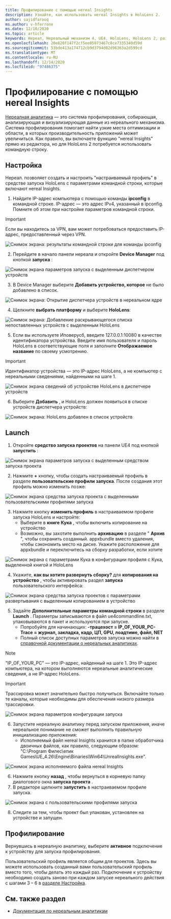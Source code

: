 ```yaml
---
title: Профилирование с помощью неreal Insights
description: Узнайте, как использовать неreal Insights в HoloLens 2.
author: sajidfarooq
ms.author: v-hferrone
ms.date: 12/10/2020
ms.topic: article
keywords: Нереал, Нереальный механизм 4, UE4, HoloLens, HoloLens 2, разработка, профилирования, нереалная информация, документация, руководства, функции, голограммы, Разработка игр, гарнитура смешанной реальности, гарнитура Windows Mixed Reality, гарнитура виртуальной реальности
ms.openlocfilehash: 20e620f147f2cf5ee05073467c8ce7335340d59d
ms.sourcegitcommit: 53bde413a174712cb9d3794d02d96363a2d599cd
ms.translationtype: MT
ms.contentlocale: ru-RU
ms.lasthandoff: 12/14/2020
ms.locfileid: "97486375"
---
```

# <a name="profiling-with-unreal-insights"></a>Профилирование с помощью неreal Insights 

[Нереалная аналитика](https://docs.unrealengine.com/TestingAndOptimization/PerformanceAndProfiling/UnrealInsights/Overview/index.html) — это система профилирования, собирающая, анализирующая и визуализирующая данные из нереального механизма. Система профилирования помогает найти узкие места оптимизации и области, в которых производительность приложений может увеличиться. Как правило, вы включаете функцию "неreal Insights" прямо из редактора, но для HoloLens 2 потребуется использовать командную строку.  

## <a name="setup"></a>Настройка

Нереал. позволяет создать и настроить "настраиваемый профиль" в средстве запуска HoloLens с параметрами командной строки, которые включают неreal Insights.

1.  Найдите IP-адрес компьютера с помощью команды **ipconfig** в командной строке. IP-адрес — это адрес IPv4, указанный в ipconfig. Помните об этом при настройке параметров командной строки.

> [!IMPORTANT]
> Если вы находитесь за VPN, вам может потребоваться предоставить IP-адрес, предоставленный через VPN.

![Снимок экрана: результаты командной строки для команды ipconfig](images/unreal-insights-img-01.png)

2.  Перейдите в начало панели нереала и откройте **Device Manager** под кнопкой **запуска** :

![Снимок экрана параметров запуска с выделенным диспетчером устройств](images/unreal-insights-img-02.png)

3.  В Device Manager выберите **Добавить устройство, которое** не было добавлено в список.

![Снимок экрана: Открытие диспетчера устройств в нереальном ядре](images/unreal-insights-img-03.png)

4. Щелкните **выбрать платформу** и выберите **HoloLens**:

![Снимок экрана: Добавление раскрывающегося списка непоставленных устройств с выделенным HoloLens](images/unreal-insights-img-04.png)

5.  Если вы используете Иповерусб, введите 127.0.0.1:10080 в качестве идентификатора устройства. Введите имя пользователя и пароль HoloLens в соответствующие поля и заполните **Отображаемое название** по своему усмотрению.

> [!IMPORTANT]
> Идентификатор устройства — это IP-адрес HoloLens, а не компьютер с нереальными сведениями, найденными на шаге 1.

![Снимок экрана сведений об устройстве HoloLens в диспетчере устройств](images/unreal-insights-img-05.png)

6.  Выберите **Добавить** , и HoloLens должен появиться в списке устройств диспетчера устройств:

![Снимок экрана: HoloLens добавлен в список устройств](images/unreal-insights-img-06.png)

## <a name="launch"></a>Launch

1. Откройте **средство запуска проектов** на панели UE4 под кнопкой **запустить** :

![Снимок экрана параметров запуска с выделенным средством запуска проекта](images/unreal-insights-img-07.png)

2. Нажмите **+** кнопку, чтобы создать настраиваемый профиль в разделе **пользовательские профили запуска**. После создания этот профиль можно изменить позже:

![Снимок экрана средства запуска проекта с выделенными пользовательскими профилями запуска](images/unreal-insights-img-08.png)

3. Нажмите кнопку **изменить профиль** в настраиваемом профиле запуска HoloLens и настройте:
    * Выберите в **книге** **Кука** , чтобы включить копирование на устройство
    * Возможно, вы захотите выполнить **архивацию** в разделе " **Архив** ", чтобы сохранить созданный. appxbundle вместо удаления, чтобы сэкономить место на диске. Укажите расположение для appxbundle и переключитесь на сборку разработки, если хотите

![Снимок экрана с параметрами Кука в конфигурации профиля с Кука, выделенной книгой и HoloLens](images/unreal-insights-img-09.png)

4. Укажите, **как вы хотите развернуть сборку?** для **копирования на устройство** , чтобы активировать раздел **запуска** пользовательского интерфейса:

![Снимок экрана средства запуска проектов с параметрами развертывания с выделенным копированием в устройство](images/unreal-insights-img-10.png)

5. Задайте **Дополнительные параметры командной строки** в разделе **Launch** . Параметры записываются в файл ue4commandline.txt, упаковываются в пакет и используются при запуске. 
    <!-- TODO: Need more detail on what this parameter does and where to find others. -->
    * Попробуйте для начинающих: **-трацехост = IP_OF_YOUR_PC-Trace = журнал, закладка, кадр, ЦП, GPU, лоадтиме, файл, NET**
    * Полный список доступных параметров запуска можно найти в [справочной документации о нереальных аналитиках](https://docs.unrealengine.com/TestingAndOptimization/PerformanceAndProfiling/UnrealInsights/Reference/index.html).

> [!NOTE]
> "IP_OF_YOUR_PC" — это IP-адрес, найденный на шаге 1. Это IP-адрес компьютера, на котором выполняются нереальные аналитические сведения, а не IP-адрес HoloLens.

> [!IMPORTANT]
> Трассировка может значительно быстро получиться. Включайте только те каналы, которые необходимы для обеспечения низкого размера трассировки.

![Снимок экрана параметров конфигурации запуска](images/unreal-insights-img-11.png)

6. Запустите нереалную аналитику перед запуском приложения, иначе нереальное понимание не сможет выполнить правильную инициализацию приложения:
    * Исполняемый файл неreal Insights хранится в папке обработчика двоичных файлов, как правило, следующим образом: "C:\Program Филес\епик Games\UE_4.26\Engine\Binaries\Win64\UnrealInsights.exe".

![Снимок экрана исполняемого файла неreal Insights](images/unreal-insights-img-12.png)

6.  Нажмите кнопку **назад** , чтобы вернуться в корневую папку диалогового окна **запуска проекта** .
7.  В редакторе щелкните **запустить** в настраиваемом профиле запуска.

![Снимок экрана с пользовательскими профилями запуска](images/unreal-insights-img-13.png)

8.  Следите за тем, чтобы проект был упакован, установлен на устройстве и запущен.

## <a name="profiling"></a>Профилирование

Вернувшись в нереалную аналитику, выберите **активное** подключение к устройству для запуска профилирования.

Пользовательский профиль является общим для проектов. Здесь вы можете использовать созданный вами пользовательский профиль вместо того, чтобы делать это каждый раз. Подключение к устройству необходимо создать заново при каждом запуске нереального действия с шагами 3 – 6 в [разделе Настройка](#setup).

## <a name="see-also"></a>См. также раздел
* [Документация по нереальным аналитикам](https://docs.unrealengine.com/TestingAndOptimization/PerformanceAndProfiling/UnrealInsights/index.html)

